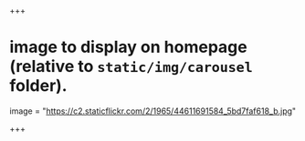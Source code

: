 +++

# image to display on homepage (relative to `static/img/carousel` folder).
image = "https://c2.staticflickr.com/2/1965/44611691584_5bd7faf618_b.jpg"

+++

